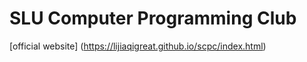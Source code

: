 SLU Computer Programming Club
====
[official website] (https://lijiaqigreat.github.io/scpc/index.html)


